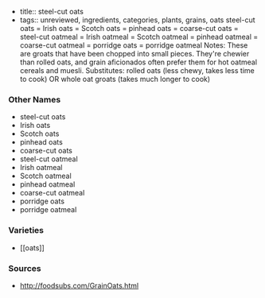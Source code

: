 - title:: steel-cut oats
- tags:: unreviewed, ingredients, categories, plants, grains, oats
steel-cut oats = Irish oats = Scotch oats = pinhead oats = coarse-cut oats = steel-cut oatmeal = Irish oatmeal = Scotch oatmeal = pinhead oatmeal = coarse-cut oatmeal = porridge oats = porridge oatmeal Notes: These are groats that have been chopped into small pieces. They're chewier than rolled oats, and grain aficionados often prefer them for hot oatmeal cereals and muesli. Substitutes: rolled oats (less chewy, takes less time to cook) OR whole oat groats (takes much longer to cook)

### Other Names

* steel-cut oats
* Irish oats
* Scotch oats
* pinhead oats
* coarse-cut oats
* steel-cut oatmeal
* Irish oatmeal
* Scotch oatmeal
* pinhead oatmeal
* coarse-cut oatmeal
* porridge oats
* porridge oatmeal

### Varieties

* [[oats]]

### Sources
* http://foodsubs.com/GrainOats.html

